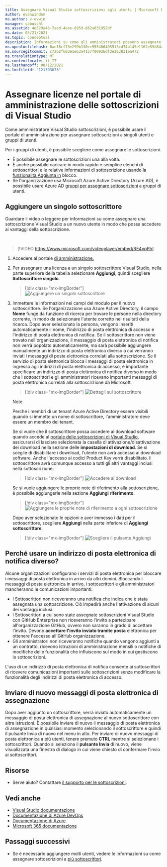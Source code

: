 ```yaml
---
title: Assegnare Visual Studio sottoscrizioni agli utenti | Microsoft Docs
author: evanwindom
ms.author: v-evwin
manager: cabuschl
ms.assetid: 4e529a43-7aed-4eee-895d-862a631952df
ms.date: 03/21/2021
ms.topic: conceptual
description: Informazioni su come gli amministratori possono assegnare licenze ai sottoscrittori
ms.openlocfilehash: 8ae18cf73e299b130ce955486405513cd74b145e1162e59d84a760a6232eafbc
ms.sourcegitcommit: c72b2f603e1eb3a4157f00926df2e263831ea472
ms.translationtype: MT
ms.contentlocale: it-IT
ms.lasthandoff: 08/12/2021
ms.locfileid: "121393073"
---
```

# <a name="assign-licenses-in-the-visual-studio-subscriptions-administration-portal"></a>Assegnare licenze nel portale di amministrazione delle sottoscrizioni di Visual Studio
Come amministratore Visual Studio sottoscrizioni, è possibile usare il portale di amministrazione per assegnare sottoscrizioni a singoli utenti e gruppi di utenti.

Per i gruppi di utenti, è possibile scegliere come assegnare le sottoscrizioni.  
- È possibile assegnare le sottoscrizioni una alla volta.
- È anche possibile caricare in modo rapido e semplice elenchi di sottoscrittori e le relative informazioni di sottoscrizione usando la [funzionalità Aggiunta in](assign-license-bulk.md) blocco.
- Se l'organizzazione usa Microsoft Azure Active Directory (Azure AD), è possibile usare Azure AD [gruppi per assegnare sottoscrizioni](./assign-license-bulk.md#use-azure-active-directory-groups-to-assign-subscriptions) a gruppi di utenti.  


## <a name="add-a-single-subscriber"></a>Aggiungere un singolo sottoscrittore
Guardare il video o leggere per informazioni su come assegnare una sottoscrizione Visual Studio a un nuovo utente in modo che possa accedere ai vantaggi della sottoscrizione.

<br>

> [!VIDEO https://www.microsoft.com/videoplayer/embed/RE4vpPh]


1. Accedere al portale [di amministrazione.](https://manage.visualstudio.com)
2. Per assegnare una licenza a un singolo sottoscrittore Visual Studio, nella parte superiore della tabella selezionare **Aggiungi**, quindi scegliere **Sottoscrittore singolo**.
   > [!div class="mx-imgBorder"]
   > ![Aggiungere un singolo sottoscrittore](_img/assign-license-add/add-subscriber-individual.png "Selezionare Aggiungi, quindi scegliere Sottoscrittore singolo per assegnare una singola sottoscrizione.")
3. Immettere le informazioni nei campi del modulo per il nuovo sottoscrittore. Se l'organizzazione usa Azure Active Directory, il campo **Nome** funge da funzione di ricerca per trovare le persone nella directory corrente, in modo da selezionare l'utente corretto nei risultati della ricerca. Dopo aver selezionato la persona, vengono inseriti automaticamente il nome, l'indirizzo di posta elettronica di accesso e l'indirizzo di posta elettronica di notifica.  Se il sottoscrittore non viene trovato nell'organizzazione, il messaggio di posta elettronica di notifica non verrà popolato automaticamente, ma sarà possibile aggiungere manualmente un indirizzo di posta elettronica diverso a cui verranno inviati i messaggi di posta elettronica correlati alla sottoscrizione.  Se il servizio di posta elettronica blocca i messaggi di posta elettronica in ingresso agli indirizzi di posta elettronica di accesso, è importante specificare un indirizzo di posta elettronica di notifica diverso in modo che i sottoscrittori e gli amministratori ricevano importanti messaggi di posta elettronica correlati alla sottoscrizione da Microsoft.
   > [!div class="mx-imgBorder"]
   > ![Dettagli sul sottoscrittore](_img/assign-license-add/subscriber-details.png "Immettere il nome del sottoscrittore e altri dettagli oppure scegliere tra i membri del tenant.")

    > [!NOTE]
    > Perché i membri di un tenant Azure Active Directory essere visibili quando si immette un nome di sottoscrittore, l'amministratore deve essere un membro del tenant. 


    Se si vuole che il sottoscrittore possa accedere ai download software quando accede al [portale delle sottoscrizioni di Visual Studio](https://my.visualstudio.com?wt.mc_id=o~msft~docs), assicurarsi di lasciare selezionata la casella di attivazione/disattivazione dei download nella sezione delle **impostazioni di download**. Se si sceglie di disabilitare i download, l'utente non avrà accesso ai download software.  Anche l'accesso ai codici Product Key verrà disabilitato.  Il sottoscrittore avrà comunque accesso a tutti gli altri vantaggi inclusi nella sottoscrizione.
   > [!div class="mx-imgBorder"]
   > ![Accedere ai download](media/access-to-downloads.png "Scegliere &quot;Consenti&quot; per fornire al sottoscrittore l'accesso ai download software.")

    Se si vuole aggiungere le proprie note di riferimento alla sottoscrizione, è possibile aggiungerle nella sezione **Aggiungi riferimento**.
   > [!div class="mx-imgBorder"]
   > ![Aggiungere le proprie note di riferimento a ogni sottoscrizione](media/add-subscriber-reference-notes.png "Usare il campo Riferimento per registrare eventuali note sulla sottoscrizione.")

    Dopo aver selezionato le opzioni e aver immesso i dati per il sottoscrittore, scegliere **Aggiungi** nella parte inferiore di **Aggiungi sottoscrittore**.
   > [!div class="mx-imgBorder"]
   > ![Scegliere il pulsante Aggiungi](media/add-button.png "Selezionare Aggiungi per salvare le informazioni e assegnare la sottoscrizione al sottoscrittore.")

## <a name="why-use-a-different-notification-email-address"></a>Perché usare un indirizzo di posta elettronica di notifica diverso?
Alcune organizzazioni configurano i servizi di posta elettronica per bloccare i messaggi di posta elettronica in arrivo da altri domini.  Bloccando i messaggi di posta elettronica in arrivo, i sottoscrittori e gli amministratori mancheranno le comunicazioni importanti:
- I Sottoscrittori non riceveranno una notifica che indica che è stata assegnata una sottoscrizione.  Ciò impedirà anche l'attivazione di alcuni dei vantaggi inclusi.  
- I Sottoscrittori a cui sono state assegnate sottoscrizioni Visual Studio con GitHub Enterprise non riceveranno l'invito a partecipare all'organizzazione GitHub, ovvero non saranno in grado di accettare l'invito. Devono **accettare l'invito inviato tramite posta** elettronica per ottenere l'accesso all'GitHub organizzazione. 
- Gli amministratori non riceveranno notifiche quando vengono aggiunti a un contratto, ricevono istruzioni di amministrazione mensili o notifiche di modifiche delle funzionalità che influiscono sul modo in cui gestiscono le sottoscrizioni.

L'uso di un indirizzo di posta elettronica di notifica consente ai sottoscrittori di ricevere comunicazioni importanti sulle sottoscrizioni senza modificare la funzionalità degli indirizzi di posta elettronica di accesso.  

## <a name="resend-assignment-emails"></a>Inviare di nuovo messaggi di posta elettronica di assegnazione
Dopo aver aggiunto un sottoscrittore, verrà inviato automaticamente un messaggio di posta elettronica di assegnazione al nuovo sottoscrittore con altre istruzioni. È possibile inviare di nuovo il messaggio di posta  elettronica di assegnazione in qualsiasi momento selezionando il sottoscrittore e quindi il pulsante Invia di nuovo nel menu in alto.  Per inviare di nuovo messaggi di posta elettronica a più utenti, tenere premuto **CTRL** mentre si selezionano i sottoscrittori.  Quando si seleziona il **pulsante Invia** di nuovo, viene visualizzata una finestra di dialogo in cui viene chiesto di confermare l'invio ai sottoscrittori.  


## <a name="resources"></a>Risorse
- Serve aiuto?  Contattare [il supporto per le sottoscrizioni](https://aka.ms/vsadminhelp).

## <a name="see-also"></a>Vedi anche
- [Visual Studio documentazione](/visualstudio/)
- [Documentazione di Azure DevOps](/azure/devops/)
- [Documentazione di Azure](/azure/)
- [Microsoft 365 documentazione](/microsoft-365/)

## <a name="next-steps"></a>Passaggi successivi
- Se è necessario aggiungere molti utenti,  vedere le informazioni su come assegnare sottoscrizioni a [più sottoscrittori](assign-license-bulk.md).
